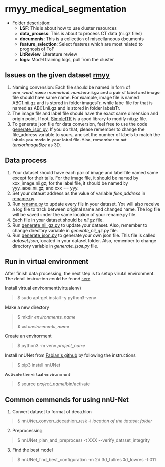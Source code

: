 # rmyy_medical_segmentation
- Folder description:
  - **LSF**: This is about how to use cluster resources
  - **data_process**: This is about to process CT data (nii.gz files)
  - **documents**: This is a collection of miscellaneous documents
  - **feature_selection**: Select features which are most related to prognosis of ToF
  - **LitReview**: Literature review
  - **logs**: Model training logs, pull from the cluster

## Issues on the given dataset [rmyy](https://pan.baidu.com/s/1xUsVtSrjcFjMsKVY_dpuhA)
1. Naming convension: Each file should be named in form of *one_word_name*+*numerical_number*.nii.gz and a pair of label and image file should have same name. For example, image file is named ABC1.nii.gz and is stored in folder imagesTr, while label file for that is named as ABC1.nii.gz and is stored in folder labelsTr.
2. The image file and label file should have the exact same dimension and origin point. If not, [SimpleITK](https://simpleitk.org/SPIE2019_COURSE/02_images_and_resampling.html) is a good library to modify nii.gz file.
3. To generate json file for data conversion, feel free to use the code [generate_json.py](https://github.com/ruiyangqin2016/rmyy_medical_segmentation/blob/main/generate_json.py). If you do that, please remember to change the file_address variable to yours, and set the number of labels to match the labels you made in your label file. Also, remember to set *tensorImageSize* as 3D.

## Data process
1. Your dataset should have each pair of image and label file named same except for their tails. For the image file, it should be named by xxx_image.nii.gz; for the label file, it should be named by yyy_label.nii.gz; and xxx == yyy.
2. Set your dataset address as the value of variable *files_address* in [rename.py](https://github.com/ruiyangqin2016/rmyy_medical_segmentation/blob/main/rename.py).
3. Run [rename.py](https://github.com/ruiyangqin2016/rmyy_medical_segmentation/blob/main/rename.py) to update every file in your dataset. You will also receive a log file to track between original name and changed name. The log file will be saved under the same location of your rename.py file.
4. Each file in your dataset should be *nii.gz* file.
5. Run [generate_nii_gz.py](https://github.com/ruiyangqin2016/rmyy_medical_segmentation/blob/main/generate_nii_gz.py) to update your dataset. Also, remember to change directory variable in *generate_nii_gz.py* file.
6. Run [generate_json.py](https://github.com/ruiyangqin2016/rmyy_medical_segmentation/blob/main/generate_json.py) to generate your own json file. This file is called *dataset.json*, located in your dataset folder. Also, remember to change directory variable in *generate_json.py* file.

## Run in virtual environment
After finish data processing, the next step is to setup virutal environment. The detail instruction could be found [here](https://linoxide.com/linux-how-to/setup-python-virtual-environment-ubuntu/)

Install virtual environment(virtualenv)
> $ sudo apt-get install -y python3-venv
>
Make a new directory
> $ mkdir *environments_name*
>
> $ cd *environments_name*
>
Create an environment
> $ python3 -m venv *project_name*
>
Install nnUNet from [Fabian's github](https://github.com/MIC-DKFZ/nnUNet) by following the instructions 
> $ pip3 install nnUNet
> 
Activate the virtual environment
> $ source *project_name*/bin/activate

## Common commends for using nnU-Net
1. Convert dataset to format of decathlon
> $ nnUNet_convert_decathlon_task -i *location of the dataset folder*
>
2. Preprocessing
> $ nnUNet_plan_and_preprocess -t XXX --verify_dataset_integrity <br/>
3. Find the best model
> $ nnUNet_find_best_configuration -m 2d 3d_fullres 3d_lowres -t 011
